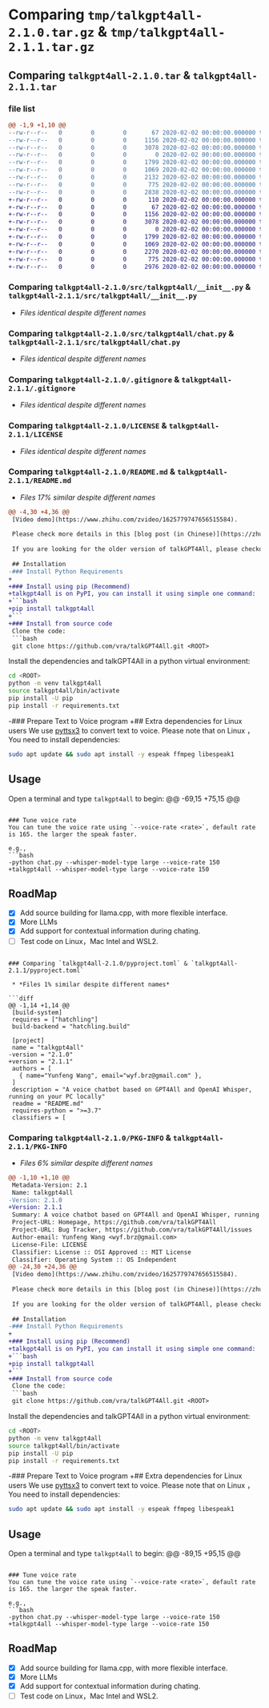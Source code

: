 # Comparing `tmp/talkgpt4all-2.1.0.tar.gz` & `tmp/talkgpt4all-2.1.1.tar.gz`

## Comparing `talkgpt4all-2.1.0.tar` & `talkgpt4all-2.1.1.tar`

### file list

```diff
@@ -1,9 +1,10 @@
--rw-r--r--   0        0        0       67 2020-02-02 00:00:00.000000 talkgpt4all-2.1.0/requirements.txt
--rw-r--r--   0        0        0     1156 2020-02-02 00:00:00.000000 talkgpt4all-2.1.0/src/talkgpt4all/__init__.py
--rw-r--r--   0        0        0     3078 2020-02-02 00:00:00.000000 talkgpt4all-2.1.0/src/talkgpt4all/chat.py
--rw-r--r--   0        0        0        0 2020-02-02 00:00:00.000000 talkgpt4all-2.1.0/tests/example_test.py
--rw-r--r--   0        0        0     1799 2020-02-02 00:00:00.000000 talkgpt4all-2.1.0/.gitignore
--rw-r--r--   0        0        0     1069 2020-02-02 00:00:00.000000 talkgpt4all-2.1.0/LICENSE
--rw-r--r--   0        0        0     2132 2020-02-02 00:00:00.000000 talkgpt4all-2.1.0/README.md
--rw-r--r--   0        0        0      775 2020-02-02 00:00:00.000000 talkgpt4all-2.1.0/pyproject.toml
--rw-r--r--   0        0        0     2838 2020-02-02 00:00:00.000000 talkgpt4all-2.1.0/PKG-INFO
+-rw-r--r--   0        0        0      110 2020-02-02 00:00:00.000000 talkgpt4all-2.1.1/BUILD.md
+-rw-r--r--   0        0        0       67 2020-02-02 00:00:00.000000 talkgpt4all-2.1.1/requirements.txt
+-rw-r--r--   0        0        0     1156 2020-02-02 00:00:00.000000 talkgpt4all-2.1.1/src/talkgpt4all/__init__.py
+-rw-r--r--   0        0        0     3078 2020-02-02 00:00:00.000000 talkgpt4all-2.1.1/src/talkgpt4all/chat.py
+-rw-r--r--   0        0        0        0 2020-02-02 00:00:00.000000 talkgpt4all-2.1.1/tests/example_test.py
+-rw-r--r--   0        0        0     1799 2020-02-02 00:00:00.000000 talkgpt4all-2.1.1/.gitignore
+-rw-r--r--   0        0        0     1069 2020-02-02 00:00:00.000000 talkgpt4all-2.1.1/LICENSE
+-rw-r--r--   0        0        0     2270 2020-02-02 00:00:00.000000 talkgpt4all-2.1.1/README.md
+-rw-r--r--   0        0        0      775 2020-02-02 00:00:00.000000 talkgpt4all-2.1.1/pyproject.toml
+-rw-r--r--   0        0        0     2976 2020-02-02 00:00:00.000000 talkgpt4all-2.1.1/PKG-INFO
```

### Comparing `talkgpt4all-2.1.0/src/talkgpt4all/__init__.py` & `talkgpt4all-2.1.1/src/talkgpt4all/__init__.py`

 * *Files identical despite different names*

### Comparing `talkgpt4all-2.1.0/src/talkgpt4all/chat.py` & `talkgpt4all-2.1.1/src/talkgpt4all/chat.py`

 * *Files identical despite different names*

### Comparing `talkgpt4all-2.1.0/.gitignore` & `talkgpt4all-2.1.1/.gitignore`

 * *Files identical despite different names*

### Comparing `talkgpt4all-2.1.0/LICENSE` & `talkgpt4all-2.1.1/LICENSE`

 * *Files identical despite different names*

### Comparing `talkgpt4all-2.1.0/README.md` & `talkgpt4all-2.1.1/README.md`

 * *Files 17% similar despite different names*

```diff
@@ -4,30 +4,36 @@
 [Video demo](https://www.zhihu.com/zvideo/1625779747656515584).
 
 Please check more details in this [blog post (in Chinese)](https://zhuanlan.zhihu.com/p/632592897).
 
 If you are looking for the older version of talkGPT4All, please checkout to [dev/v1.0.0](https://github.com/vra/talkGPT4All/tree/dev/v1.0.0) branch.
 
 ## Installation
-### Install Python Requirements
+
+### Install using pip (Recommend)
+talkgpt4all is on PyPI, you can install it using simple one command:
+```bash
+pip install talkgpt4all
+```
+### Install from source code
 Clone the code:
 ```bash
 git clone https://github.com/vra/talkGPT4All.git <ROOT>
 ```
 
 Install the dependencies and talkGPT4All in a python virtual environment:
 ```bash
 cd <ROOT>
 python -m venv talkgpt4all
 source talkgpt4all/bin/activate
 pip install -U pip
 pip install -r requirements.txt
 ```
 
-### Prepare Text to Voice program
+## Extra dependencies for Linux users
 We use [pyttsx3](https://github.com/nateshmbhat/pyttsx3) to convert text to voice. Please note that on Linux ，You need to install dependencies:
 ```bash
 sudo apt update && sudo apt install -y espeak ffmpeg libespeak1
 ```
 
 ## Usage
 Open a terminal and type `talkgpt4all` to begin:
@@ -69,15 +75,15 @@
 ```
 
 ### Tune voice rate
 You can tune the voice rate using `--voice-rate <rate>`, default rate is 165. the larger the speak faster.
 
 e.g.,
 ```bash
-python chat.py --whisper-model-type large --voice-rate 150
+talkgpt4all --whisper-model-type large --voice-rate 150
 ```
 
 ## RoadMap
 + [x] Add source building for llama.cpp, with more flexible interface.
 + [x] More LLMs
 + [x] Add support for contextual information during chating.
 + [ ] Test code on Linux，Mac Intel and WSL2.
```

### Comparing `talkgpt4all-2.1.0/pyproject.toml` & `talkgpt4all-2.1.1/pyproject.toml`

 * *Files 1% similar despite different names*

```diff
@@ -1,14 +1,14 @@
 [build-system]
 requires = ["hatchling"]
 build-backend = "hatchling.build"
 
 [project]
 name = "talkgpt4all"
-version = "2.1.0"
+version = "2.1.1"
 authors = [
   { name="Yunfeng Wang", email="wyf.brz@gmail.com" },
 ]
 description = "A voice chatbot based on GPT4All and OpenAI Whisper, running on your PC locally"
 readme = "README.md"
 requires-python = ">=3.7"
 classifiers = [
```

### Comparing `talkgpt4all-2.1.0/PKG-INFO` & `talkgpt4all-2.1.1/PKG-INFO`

 * *Files 6% similar despite different names*

```diff
@@ -1,10 +1,10 @@
 Metadata-Version: 2.1
 Name: talkgpt4all
-Version: 2.1.0
+Version: 2.1.1
 Summary: A voice chatbot based on GPT4All and OpenAI Whisper, running on your PC locally
 Project-URL: Homepage, https://github.com/vra/talkGPT4All
 Project-URL: Bug Tracker, https://github.com/vra/talkGPT4All/issues
 Author-email: Yunfeng Wang <wyf.brz@gmail.com>
 License-File: LICENSE
 Classifier: License :: OSI Approved :: MIT License
 Classifier: Operating System :: OS Independent
@@ -24,30 +24,36 @@
 [Video demo](https://www.zhihu.com/zvideo/1625779747656515584).
 
 Please check more details in this [blog post (in Chinese)](https://zhuanlan.zhihu.com/p/632592897).
 
 If you are looking for the older version of talkGPT4All, please checkout to [dev/v1.0.0](https://github.com/vra/talkGPT4All/tree/dev/v1.0.0) branch.
 
 ## Installation
-### Install Python Requirements
+
+### Install using pip (Recommend)
+talkgpt4all is on PyPI, you can install it using simple one command:
+```bash
+pip install talkgpt4all
+```
+### Install from source code
 Clone the code:
 ```bash
 git clone https://github.com/vra/talkGPT4All.git <ROOT>
 ```
 
 Install the dependencies and talkGPT4All in a python virtual environment:
 ```bash
 cd <ROOT>
 python -m venv talkgpt4all
 source talkgpt4all/bin/activate
 pip install -U pip
 pip install -r requirements.txt
 ```
 
-### Prepare Text to Voice program
+## Extra dependencies for Linux users
 We use [pyttsx3](https://github.com/nateshmbhat/pyttsx3) to convert text to voice. Please note that on Linux ，You need to install dependencies:
 ```bash
 sudo apt update && sudo apt install -y espeak ffmpeg libespeak1
 ```
 
 ## Usage
 Open a terminal and type `talkgpt4all` to begin:
@@ -89,15 +95,15 @@
 ```
 
 ### Tune voice rate
 You can tune the voice rate using `--voice-rate <rate>`, default rate is 165. the larger the speak faster.
 
 e.g.,
 ```bash
-python chat.py --whisper-model-type large --voice-rate 150
+talkgpt4all --whisper-model-type large --voice-rate 150
 ```
 
 ## RoadMap
 + [x] Add source building for llama.cpp, with more flexible interface.
 + [x] More LLMs
 + [x] Add support for contextual information during chating.
 + [ ] Test code on Linux，Mac Intel and WSL2.
```

